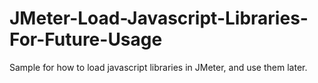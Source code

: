 JMeter-Load-Javascript-Libraries-For-Future-Usage
=================================================

Sample for how to load javascript libraries in JMeter, and use them later. 
